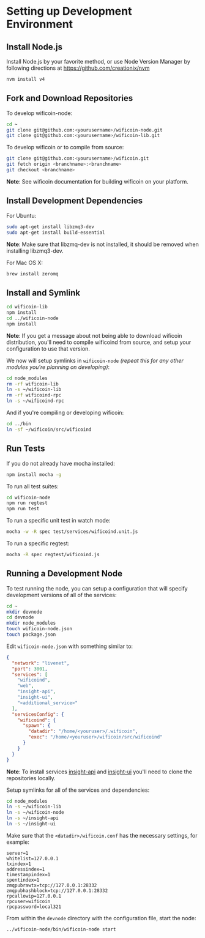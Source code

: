 # Setting up Development Environment

## Install Node.js

Install Node.js by your favorite method, or use Node Version Manager by following directions at https://github.com/creationix/nvm

```bash
nvm install v4
```

## Fork and Download Repositories

To develop wificoin-node:

```bash
cd ~
git clone git@github.com:<yourusername>/wificoin-node.git
git clone git@github.com:<yourusername>/wificoin-lib.git
```

To develop wificoin or to compile from source:

```bash
git clone git@github.com:<yourusername>/wificoin.git
git fetch origin <branchname>:<branchname>
git checkout <branchname>
```
**Note**: See wificoin documentation for building wificoin on your platform.


## Install Development Dependencies

For Ubuntu:
```bash
sudo apt-get install libzmq3-dev
sudo apt-get install build-essential
```
**Note**: Make sure that libzmq-dev is not installed, it should be removed when installing libzmq3-dev.


For Mac OS X:
```bash
brew install zeromq
```

## Install and Symlink

```bash
cd wificoin-lib
npm install
cd ../wificoin-node
npm install
```
**Note**: If you get a message about not being able to download wificoin distribution, you'll need to compile wificoind from source, and setup your configuration to use that version.


We now will setup symlinks in `wificoin-node` *(repeat this for any other modules you're planning on developing)*:
```bash
cd node_modules
rm -rf wificoin-lib
ln -s ~/wificoin-lib
rm -rf wificoind-rpc
ln -s ~/wificoind-rpc
```

And if you're compiling or developing wificoin:
```bash
cd ../bin
ln -sf ~/wificoin/src/wificoind
```

## Run Tests

If you do not already have mocha installed:
```bash
npm install mocha -g
```

To run all test suites:
```bash
cd wificoin-node
npm run regtest
npm run test
```

To run a specific unit test in watch mode:
```bash
mocha -w -R spec test/services/wificoind.unit.js
```

To run a specific regtest:
```bash
mocha -R spec regtest/wificoind.js
```

## Running a Development Node

To test running the node, you can setup a configuration that will specify development versions of all of the services:

```bash
cd ~
mkdir devnode
cd devnode
mkdir node_modules
touch wificoin-node.json
touch package.json
```

Edit `wificoin-node.json` with something similar to:
```json
{
  "network": "livenet",
  "port": 3001,
  "services": [
    "wificoind",
    "web",
    "insight-api",
    "insight-ui",
    "<additional_service>"
  ],
  "servicesConfig": {
    "wificoind": {
      "spawn": {
        "datadir": "/home/<youruser>/.wificoin",
        "exec": "/home/<youruser>/wificoin/src/wificoind"
      }
    }
  }
}
```

**Note**: To install services [insight-api](https://github.com/bitpay/insight-api) and [insight-ui](https://github.com/bitpay/insight-ui) you'll need to clone the repositories locally.

Setup symlinks for all of the services and dependencies:

```bash
cd node_modules
ln -s ~/wificoin-lib
ln -s ~/wificoin-node
ln -s ~/insight-api
ln -s ~/insight-ui
```

Make sure that the `<datadir>/wificoin.conf` has the necessary settings, for example:
```
server=1
whitelist=127.0.0.1
txindex=1
addressindex=1
timestampindex=1
spentindex=1
zmqpubrawtx=tcp://127.0.0.1:28332
zmqpubhashblock=tcp://127.0.0.1:28332
rpcallowip=127.0.0.1
rpcuser=wificoin
rpcpassword=local321
```

From within the `devnode` directory with the configuration file, start the node:
```bash
../wificoin-node/bin/wificoin-node start
```